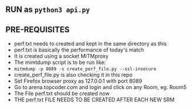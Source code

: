 ## RUN as `python3 api.py`

## PRE-REQUISITES
- perf.txt needs to created and kept in the same directory as this
- perf.txt is basically the performance of today's match
- It is created using a socket MITMproxy
- The mimtdump script is to be run like:
- `mitmdump -p 8089 -s create_perf_file.py --ssl-insecure`
- create_perf_file.py is also checking it in this repo
- Set Firefox browser proxy as 127.0.0.1 with port 8089
- Go to arena.topcoder.com and login and click on any Room, eg. Room5
- The File perf.txt should be created now
- THE perf.txt FILE NEEDS TO BE CREATED AFTER EACH NEW SRM